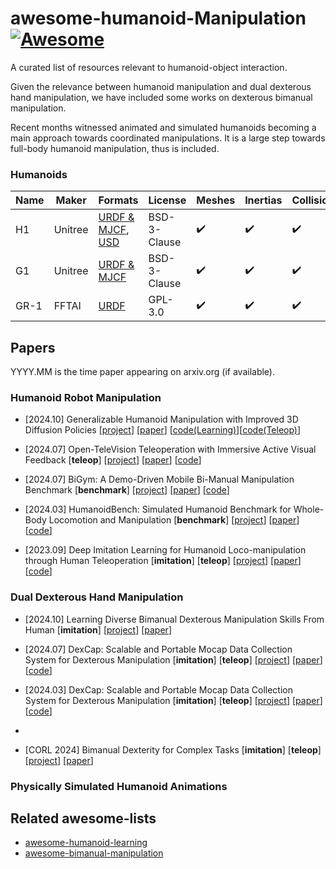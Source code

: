 # awesome-humanoid-Manipulation [![Awesome](https://awesome.re/badge.svg)](https://awesome.re)

A curated list of resources relevant to humanoid-object interaction.

Given the relevance between humanoid manipulation and dual dexterous hand manipulation, we have included some works on dexterous bimanual manipulation.

Recent months witnessed animated and simulated humanoids becoming a main approach towards coordinated manipulations. It is a large step towards full-body humanoid manipulation, thus is included.

### Humanoids

| Name | Maker | Formats | License | Meshes | Inertias | Collisions |
|------|-------|---------|---------|--------|----------|------------|
| H1 | Unitree | [URDF & MJCF](https://github.com/unitreerobotics/unitree_ros/tree/master/robots/h1_description), [USD](https://github.com/unitreerobotics/unitree_model/tree/main/H1/usd) | BSD-3-Clause | ✔️ | ✔️ | ✔️ |
| G1 | Unitree | [URDF & MJCF](https://github.com/unitreerobotics/unitree_ros/tree/master/robots/g1_description) | BSD-3-Clause | ✔️ | ✔️ | ✔️ |
| GR-1 | FFTAI | [URDF](https://github.com/FFTAI/Wiki-GRx-Models/tree/master/GRX/GR1) | GPL-3.0 | ✔️ | ✔️ | ✔️ |


## Papers

YYYY.MM is the time paper appearing on arxiv.org (if available).

### Humanoid Robot Manipulation

- [2024.10] Generalizable Humanoid Manipulation with Improved 3D Diffusion Policies [[project](https://humanoid-manipulation.github.io/)] [[paper](https://arxiv.org/abs/2410.10803)] [[code(Learning)](https://github.com/YanjieZe/Improved-3D-Diffusion-Policy)][[code(Teleop)](https://github.com/YanjieZe/Improved-3D-Diffusion-Policy)]

- [2024.07] Open-TeleVision Teleoperation with Immersive Active Visual Feedback [**teleop**] [[project](https://robot-tv.github.io/)] [[paper](https://arxiv.org/abs/2407.01512)] [[code](https://github.com/OpenTeleVision/TeleVision)]

- [2024.07] BiGym: A Demo-Driven Mobile Bi-Manual Manipulation Benchmark [**benchmark**] [[project](https://chernyadev.github.io/bigym)] [[paper](https://arxiv.org/abs/2407.07788)] [[code](https://github.com/YanjieZe/Humanoid-Teleoperation)]

- [2024.03] HumanoidBench: Simulated Humanoid Benchmark for Whole-Body Locomotion and Manipulation [**benchmark**] [[project](https://humanoid-bench.github.io/)] [[paper](https://arxiv.org/abs/2403.10506)] [[code](https://github.com/carlosferrazza/humanoid-bench)]

- [2023.09] Deep Imitation Learning for Humanoid Loco-manipulation through Human Teleoperation [**imitation**] [**teleop**] [[project](https://ut-austin-rpl.github.io/TRILL/)] [[paper](https://arxiv.org/pdf/2309.01952.pdf)] [[code](https://github.com/UT-Austin-RPL/TRILL)]

### Dual Dexterous Hand Manipulation

- [2024.10] Learning Diverse Bimanual Dexterous Manipulation Skills From Human [**imitation**] [[project](https://sites.google.com/view/bidexhd)] [[paper](https://arxiv.org/abs/2410.02477)]
 
- [2024.07] DexCap: Scalable and Portable Mocap Data
Collection System for Dexterous Manipulation [**imitation**] [**teleop**] [[project](https://dingry.github.io/projects/bunny_visionpro)] [[paper](https://arxiv.org/abs/2407.03162)][[code](https://github.com/Dingry/BunnyVisionPro)]

- [2024.03] DexCap: Scalable and Portable Mocap Data
Collection System for Dexterous Manipulation [**imitation**] [**teleop**] [[project](https://dex-cap.github.io/)] [[paper](https://arxiv.org/abs/2403.07788)][[code](https://github.com/j96w/DexCap)]
- 
- [CORL 2024] Bimanual Dexterity for Complex Tasks [**imitation**] [**teleop**] [[project](https://bidex-teleop.github.io/)] [[paper](https://openreview.net/pdf?id=55tYfHvanf)]

### Physically Simulated Humanoid Animations



## Related awesome-lists

- [awesome-humanoid-learning](https://github.com/jonyzhang2023/awesome-humanoid-learning)
- [awesome-bimanual-manipulation]([https://github.com/jonyzhang2023/awesome-humanoid-learning](https://github.com/Skylark0924/awesome-bimanual-manipulation))
